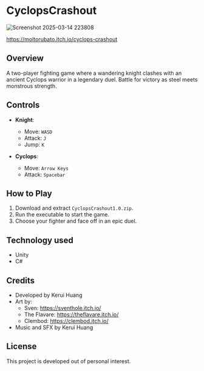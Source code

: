 # CyclopsCrashout

![Screenshot 2025-03-14 223808](https://github.com/user-attachments/assets/8ee1bcae-3f64-498a-99fc-df9437c6a5e3)

https://moltorubato.itch.io/cyclops-crashout

## Overview  
A two-player fighting game where a wandering knight clashes with an ancient Cyclops warrior in a legendary duel. Battle for victory as steel meets monstrous strength.  

## Controls  
- **Knight**:  
  - Move: `WASD`  
  - Attack: `J`  
  - Jump: `K`  

- **Cyclops**:  
  - Move: `Arrow Keys`  
  - Attack: `Spacebar`  

## How to Play  
1. Download and extract `CyclopsCrashout1.0.zip`.  
2. Run the executable to start the game.  
3. Choose your fighter and face off in an epic duel.

## Technology used  
- Unity  
- C#


## Credits  
- Developed by Kerui Huang  
- Art by:
  - Sven: https://sventhole.itch.io/
  - The Flavare: https://theflavare.itch.io/
  - Clembod: https://clembod.itch.io/
- Music and SFX by Kerui Huang

## License  
This project is developed out of personal interest.
